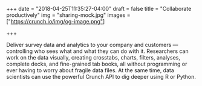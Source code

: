+++
date = "2018-04-25T11:35:27-04:00"
draft = false
title = "Collaborate productively"
img = "sharing-mock.jpg"
images = ["https://crunch.io/img/og-image.png"]

+++

Deliver survey data and analytics to your company and customers — controlling who sees what and what they can do with it. Researchers can work on the data visually, creating crosstabs, charts, filters, analyses, complete decks, and fine-grained tab books, all without programming or ever having to worry about fragile data files. At the same time, data scientists can use the powerful Crunch API to dig deeper using R or Python.
